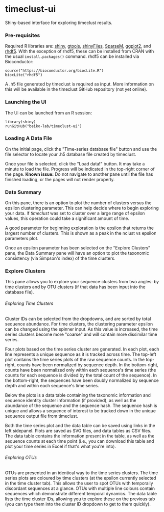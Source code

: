 # timeclust-ui
Shiny-based interface for exploring timeclust results.

### Pre-requisites
Required R libraries are: [shiny](https://cran.r-project.org/web/packages/shiny/index.html), [gtools](https://cran.r-project.org/web/packages/gtools/index.html), [shinyFiles](https://cran.r-project.org/web/packages/shinyFiles/index.html), [SparseM](https://cran.r-project.org/web/packages/SparseM/index.html), [ggplot2](https://cran.r-project.org/web/packages/SparseM/index.html), and [rhdf5](http://bioconductor.org/packages/release/bioc/html/rhdf5.html). With the exception of rhdf5, these can be installed from CRAN with the usual `install.packages()` command. rhdf5 can be installed via Bioconductor:
```
source("https://bioconductor.org/biocLite.R")
biocLite("rhdf5")
```
A .h5 file generated by timeclust is required as input. More information on this will be available in the timeclust GitHub repository (not yet online).

### Launching the UI
The UI can be launched from an R session:
```
library(shiny)
runGitHub("beiko-lab/timeclust-ui")
```

### Loading A Data File
On the initial page, click the "Time-series database file" button and use the file selector to locate your .h5 database file created by timeclust.

Once your file is selected, click the "Load data!" button. It may take a minute to load the file. Progress will be indicated in the top-right corner of the page. **Known issue:** Do not navigate to another pane until the file has finished loading, or the pages will not render properly.

### Data Summary
On this pane, there is an option to plot the number of clusters versus the epsilon clustering parameter. This can help decide where to begin exploring your data. If *timeclust* was set to cluster over a large range of epsilon values, this operation could take a significant amount of time.

A good parameter for beginning exploration is the epsilon that returns the largest number of clusters. This is shown as a peak in the nclust vs epsilon parameters plot.

Once an epsilon parameter has been selected on the "Explore Clusters" pane, the Data Summary pane will have an option to plot the taxonomic consistency (via Simpson's index) of the time clusters.

### Explore Clusters
This pane allows you to explore your sequence clusters from two angles: by time clusters and by OTU clusters (if that data has been input into the database file). 

###### Exploring Time Clusters
Cluster IDs can be selected from the dropdowns, and are sorted by total sequence abundance. For time clusters, the clustering parameter epsilon can be changed using the spinner input. As this value is increased, the time series clusters become more "coarse" and will contain more dissimilar time series.

Four plots based on the time series cluster are generated. In each plot, each line represents a unique sequence as it is tracked across time. The top-left plot contains the time series plots of the raw sequence counts. In the top-right, counts have been normalized by sequence depth. In the bottom-right, counts have been normalized only within each sequence's time series (the counts for each sequence is divided by the total count of the sequence). In the bottom-right, the sequences have been doubly normalized by sequence depth and within each sequence's time series.

Below the plots is a data table containing the taxonomic information and sequence identity cluster information (if provided), as well as the abundance of the sequence and the sequence hash. The sequence hash is unique and allows a sequence of interest to be tracked down in the unique sequence output file from timeclust.

Both the time series plot and the data table can be saved using links in the left sidepanel. Plots are saved as SVG files, and data tables as CSV files. The data table contains the information present in the table, as well as the sequence counts at each time point (i.e., you can download this table and plot your time series in Excel if that's what you're into).

###### Exploring OTUs
OTUs are presented in an identical way to the time series clusters. The time series plots are coloured by time clusters (at the epsilon currently selected in the time cluster tab). This allows the user to spot OTUs with temporally discordant sequences at a glance. OTUs with multiple line colours contain sequences which demonstrate different temporal dynamics. The data table lists the time cluster IDs, allowing you to explore these on the previous tab (you can type them into the cluster ID dropdown to get to them quickly).
